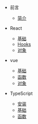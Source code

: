 - 前言
  - [简介](zh-cn/README.md)
- React

  - [基础](zh-cn/React/base.md)
  - [Hooks](zh-cn/React/func.md)
  - [对象](zh-cn/React/object.md)

- vue

  - [基础](zh-cn/Vue/base.md)
  - [函数](zh-cn/Vue/func.md)
  - [对象](zh-cn/Vue/object.md)

- TypeScript
  - [安装](zh-cn/TypeScript/install.md)
  - [基础](zh-cn/TypeScript/base.md)
  - [函数](zh-cn/TypeScript/func.md)
